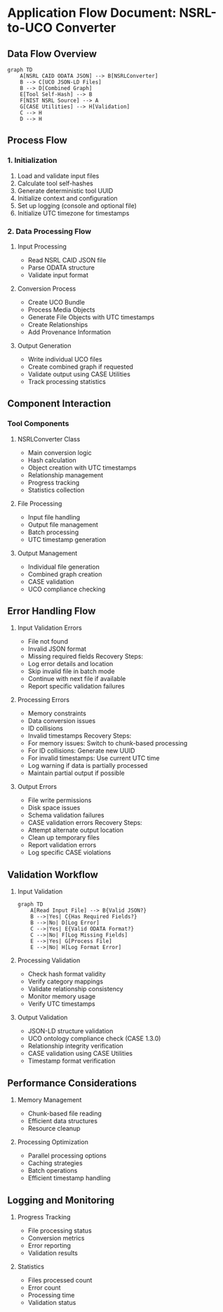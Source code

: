 # Application Flow Document: NSRL-to-UCO Converter

## Data Flow Overview

```mermaid
graph TD
    A[NSRL CAID ODATA JSON] --> B[NSRLConverter]
    B --> C[UCO JSON-LD Files]
    B --> D[Combined Graph]
    E[Tool Self-Hash] --> B
    F[NIST NSRL Source] --> A
    G[CASE Utilities] --> H[Validation]
    C --> H
    D --> H
```

## Process Flow

### 1. Initialization
1. Load and validate input files
2. Calculate tool self-hashes
3. Generate deterministic tool UUID
4. Initialize context and configuration
5. Set up logging (console and optional file)
6. Initialize UTC timezone for timestamps

### 2. Data Processing Flow
1. Input Processing
   - Read NSRL CAID JSON file
   - Parse ODATA structure
   - Validate input format

2. Conversion Process
   - Create UCO Bundle
   - Process Media Objects
   - Generate File Objects with UTC timestamps
   - Create Relationships
   - Add Provenance Information

3. Output Generation
   - Write individual UCO files
   - Create combined graph if requested
   - Validate output using CASE Utilities
   - Track processing statistics

## Component Interaction

### Tool Components
1. NSRLConverter Class
   - Main conversion logic
   - Hash calculation
   - Object creation with UTC timestamps
   - Relationship management
   - Progress tracking
   - Statistics collection

2. File Processing
   - Input file handling
   - Output file management
   - Batch processing
   - UTC timestamp generation

3. Output Management
   - Individual file generation
   - Combined graph creation
   - CASE validation
   - UCO compliance checking

## Error Handling Flow

1. Input Validation Errors
   - File not found
   - Invalid JSON format
   - Missing required fields
   Recovery Steps:
   - Log error details and location
   - Skip invalid file in batch mode
   - Continue with next file if available
   - Report specific validation failures

2. Processing Errors
   - Memory constraints
   - Data conversion issues
   - ID collisions
   - Invalid timestamps
   Recovery Steps:
   - For memory issues: Switch to chunk-based processing
   - For ID collisions: Generate new UUID
   - For invalid timestamps: Use current UTC time
   - Log warning if data is partially processed
   - Maintain partial output if possible

3. Output Errors
   - File write permissions
   - Disk space issues
   - Schema validation failures
   - CASE validation errors
   Recovery Steps:
   - Attempt alternate output location
   - Clean up temporary files
   - Report validation errors
   - Log specific CASE violations

## Validation Workflow

1. Input Validation
   ```mermaid
   graph TD
       A[Read Input File] --> B{Valid JSON?}
       B -->|Yes| C{Has Required Fields?}
       B -->|No| D[Log Error]
       C -->|Yes| E{Valid ODATA Format?}
       C -->|No| F[Log Missing Fields]
       E -->|Yes| G[Process File]
       E -->|No| H[Log Format Error]
   ```

2. Processing Validation
   - Check hash format validity
   - Verify category mappings
   - Validate relationship consistency
   - Monitor memory usage
   - Verify UTC timestamps

3. Output Validation
   - JSON-LD structure validation
   - UCO ontology compliance check (CASE 1.3.0)
   - Relationship integrity verification
   - CASE validation using CASE Utilities
   - Timestamp format verification

## Performance Considerations

1. Memory Management
   - Chunk-based file reading
   - Efficient data structures
   - Resource cleanup

2. Processing Optimization
   - Parallel processing options
   - Caching strategies
   - Batch operations
   - Efficient timestamp handling

## Logging and Monitoring

1. Progress Tracking
   - File processing status
   - Conversion metrics
   - Error reporting
   - Validation results

2. Statistics
   - Files processed count
   - Error count
   - Processing time
   - Validation status
